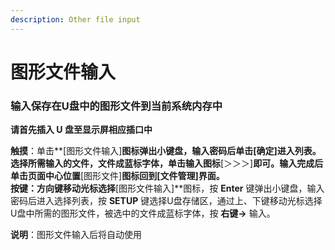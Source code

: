 ```yaml
---
description: Other file input
---
```


# 图形文件输入

### **输入保存在U盘中的图形文件到当前系统内存中**

**请首先插入 U 盘至显示屏相应插口中**

**触摸**：单击**\[图形文件输入\]**图标弹出小键盘，输入密码后单击\[确定\]进入列表。选择所需输入的文件，文件成蓝标字体，单击输入图标**\[＞＞＞\]**即可。输入完成后单击页面中心位置**\[图形文件\]**图标回到\[文件管理\]界面。  
**按键**：方向键移动光标选择**\[图形文件输入\]**图标，按 **Enter** 键弹出小键盘，输入密码后进入选择列表，按 **SETUP** 键选择U盘存储区，通过上、下键移动光标选择U盘中所需的图形文件，被选中的文件成蓝标字体，按 **右键→** 输入。

**说明**：图形文件输入后将自动使用

